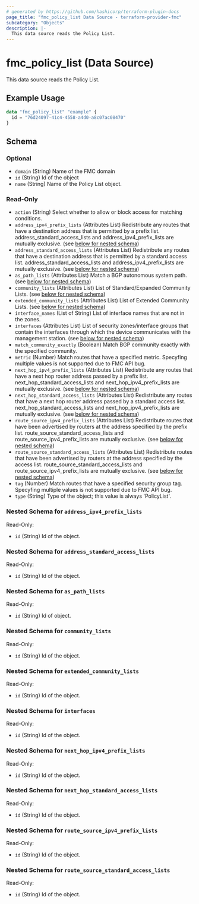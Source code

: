 ```yaml
---
# generated by https://github.com/hashicorp/terraform-plugin-docs
page_title: "fmc_policy_list Data Source - terraform-provider-fmc"
subcategory: "Objects"
description: |-
  This data source reads the Policy List.
---
```


# fmc_policy_list (Data Source)

This data source reads the Policy List.

## Example Usage

```terraform
data "fmc_policy_list" "example" {
  id = "76d24097-41c4-4558-a4d0-a8c07ac08470"
}
```

<!-- schema generated by tfplugindocs -->
## Schema

### Optional

- `domain` (String) Name of the FMC domain
- `id` (String) Id of the object
- `name` (String) Name of the Policy List object.

### Read-Only

- `action` (String) Select whether to allow or block access for matching conditions.
- `address_ipv4_prefix_lists` (Attributes List) Redistribute any routes that have a destination address that is permitted by a prefix list. address_standard_access_lists and address_ipv4_prefix_lists are mutually exclusive. (see [below for nested schema](#nestedatt--address_ipv4_prefix_lists))
- `address_standard_access_lists` (Attributes List) Redistribute any routes that have a destination address that is permitted by a standard access list. address_standard_access_lists and address_ipv4_prefix_lists are mutually exclusive. (see [below for nested schema](#nestedatt--address_standard_access_lists))
- `as_path_lists` (Attributes List) Match a BGP autonomous system path. (see [below for nested schema](#nestedatt--as_path_lists))
- `community_lists` (Attributes List) List of Standard/Expanded Community Lists. (see [below for nested schema](#nestedatt--community_lists))
- `extended_community_lists` (Attributes List) List of Extended Community Lists. (see [below for nested schema](#nestedatt--extended_community_lists))
- `interface_names` (List of String) List of interface names that are not in the zones.
- `interfaces` (Attributes List) List of security zones/interface groups that contain the interfaces through which the device communicates with the management station. (see [below for nested schema](#nestedatt--interfaces))
- `match_community_exactly` (Boolean) Match BGP community exactly with the specified community.
- `metric` (Number) Match routes that have a specified metric. Specyfing multiple values is not supported due to FMC API bug.
- `next_hop_ipv4_prefix_lists` (Attributes List) Redistribute any routes that have a next hop router address passed by a prefix list. next_hop_standard_access_lists and next_hop_ipv4_prefix_lists are mutually exclusive. (see [below for nested schema](#nestedatt--next_hop_ipv4_prefix_lists))
- `next_hop_standard_access_lists` (Attributes List) Redistribute any routes that have a next hop router address passed by a standard access list. next_hop_standard_access_lists and next_hop_ipv4_prefix_lists are mutually exclusive. (see [below for nested schema](#nestedatt--next_hop_standard_access_lists))
- `route_source_ipv4_prefix_lists` (Attributes List) Redistribute routes that have been advertised by routers at the address specified by the prefix list. route_source_standard_access_lists and route_source_ipv4_prefix_lists are mutually exclusive. (see [below for nested schema](#nestedatt--route_source_ipv4_prefix_lists))
- `route_source_standard_access_lists` (Attributes List) Redistribute routes that have been advertised by routers at the address specified by the access list. route_source_standard_access_lists and route_source_ipv4_prefix_lists are mutually exclusive. (see [below for nested schema](#nestedatt--route_source_standard_access_lists))
- `tag` (Number) Match routes that have a specified security group tag. Specyfing multiple values is not supported due to FMC API bug.
- `type` (String) Type of the object; this value is always 'PolicyList'.

<a id="nestedatt--address_ipv4_prefix_lists"></a>
### Nested Schema for `address_ipv4_prefix_lists`

Read-Only:

- `id` (String) Id of the object.


<a id="nestedatt--address_standard_access_lists"></a>
### Nested Schema for `address_standard_access_lists`

Read-Only:

- `id` (String) Id of the object.


<a id="nestedatt--as_path_lists"></a>
### Nested Schema for `as_path_lists`

Read-Only:

- `id` (String) Id of object.


<a id="nestedatt--community_lists"></a>
### Nested Schema for `community_lists`

Read-Only:

- `id` (String) Id of the object.


<a id="nestedatt--extended_community_lists"></a>
### Nested Schema for `extended_community_lists`

Read-Only:

- `id` (String) Id of the object.


<a id="nestedatt--interfaces"></a>
### Nested Schema for `interfaces`

Read-Only:

- `id` (String) Id of the object.


<a id="nestedatt--next_hop_ipv4_prefix_lists"></a>
### Nested Schema for `next_hop_ipv4_prefix_lists`

Read-Only:

- `id` (String) Id of the object.


<a id="nestedatt--next_hop_standard_access_lists"></a>
### Nested Schema for `next_hop_standard_access_lists`

Read-Only:

- `id` (String) Id of the object.


<a id="nestedatt--route_source_ipv4_prefix_lists"></a>
### Nested Schema for `route_source_ipv4_prefix_lists`

Read-Only:

- `id` (String) Id of the object.


<a id="nestedatt--route_source_standard_access_lists"></a>
### Nested Schema for `route_source_standard_access_lists`

Read-Only:

- `id` (String) Id of the object.
